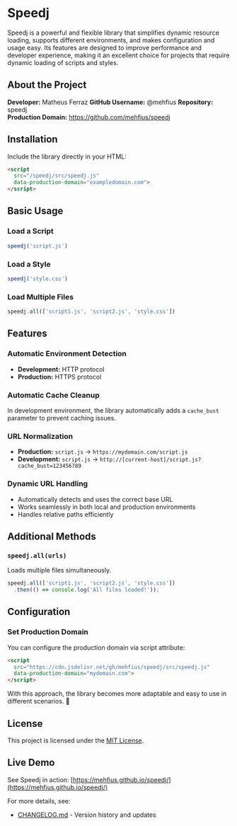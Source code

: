 # Speedj

Speedj is a powerful and flexible library that simplifies dynamic resource loading, supports different environments, and makes configuration and usage easy. Its features are designed to improve performance and developer experience, making it an excellent choice for projects that require dynamic loading of scripts and styles.

## About the Project

**Developer:** Matheus Ferraz 
**GitHub Username:** @mehfius 
**Repository:** speedj  
**Production Domain:** https://github.com/mehfius/speedj

## Installation

Include the library directly in your HTML:

```html
<script 
  src="/speedj/src/speedj.js" 
  data-production-domain="exampledomain.com">
</script>
```

## Basic Usage

### Load a Script
```javascript
speedj('script.js')
```

### Load a Style
```javascript
speedj('style.css')
```

### Load Multiple Files
```javascript
speedj.all(['script1.js', 'script2.js', 'style.css'])
```

## Features

### Automatic Environment Detection
- **Development:** HTTP protocol
- **Production:** HTTPS protocol

### Automatic Cache Cleanup
In development environment, the library automatically adds a `cache_bust` parameter to prevent caching issues.

### URL Normalization
- **Production:** `script.js` → `https://mydomain.com/script.js`
- **Development:** `script.js` → `http://[current-host]/script.js?cache_bust=123456789`

### Dynamic URL Handling
- Automatically detects and uses the correct base URL
- Works seamlessly in both local and production environments
- Handles relative paths efficiently

## Additional Methods

### `speedj.all(urls)`
Loads multiple files simultaneously.

```javascript
speedj.all(['script1.js', 'script2.js', 'style.css'])
  .then(() => console.log('All files loaded!'));
```

## Configuration

### Set Production Domain
You can configure the production domain via script attribute:

```html
<script 
  src="https://cdn.jsdelivr.net/gh/mehfius/speedj/src/speedj.js" 
  data-production-domain="mydomain.com">
</script>
```

With this approach, the library becomes more adaptable and easy to use in different scenarios. 🚀

## License

This project is licensed under the [MIT License](LICENSE).

## Live Demo

See Speedj in action: [https://mehfius.github.io/speedj/](https://mehfius.github.io/speedj/)

For more details, see:
- [CHANGELOG.md](CHANGELOG.md) - Version history and updates 